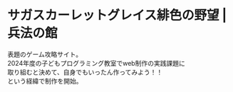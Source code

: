 # サガスカーレットグレイス緋色の野望 | 兵法の館

表題のゲーム攻略サイト。  
2024年度の子どもプログラミング教室でweb制作の実践課題に  
取り組むと決めて、自身でもいったん作ってみよう！！  
という経緯で制作を開始。  
